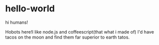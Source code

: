 # hello-world
hi humans!

Hobots here!I like node.js and coffeescript(that what i made of)
I'd have tacos on the moon and find them far superior to earth tatos.
